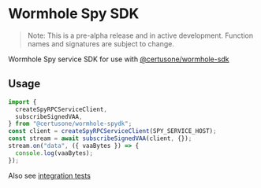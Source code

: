 # Wormhole Spy SDK

> Note: This is a pre-alpha release and in active development. Function names and signatures are subject to change.

Wormhole Spy service SDK for use with [@certusone/wormhole-sdk](https://www.npmjs.com/package/@certusone/wormhole-sdk)

## Usage

```js
import {
  createSpyRPCServiceClient,
  subscribeSignedVAA,
} from "@certusone/wormhole-spydk";
const client = createSpyRPCServiceClient(SPY_SERVICE_HOST);
const stream = await subscribeSignedVAA(client, {});
stream.on("data", ({ vaaBytes }) => {
  console.log(vaaBytes);
});
```

Also see [integration tests](https://github.com/deltaswapio/deltaswap/blob/main/spydk/js/src/__tests__/integration.ts)
